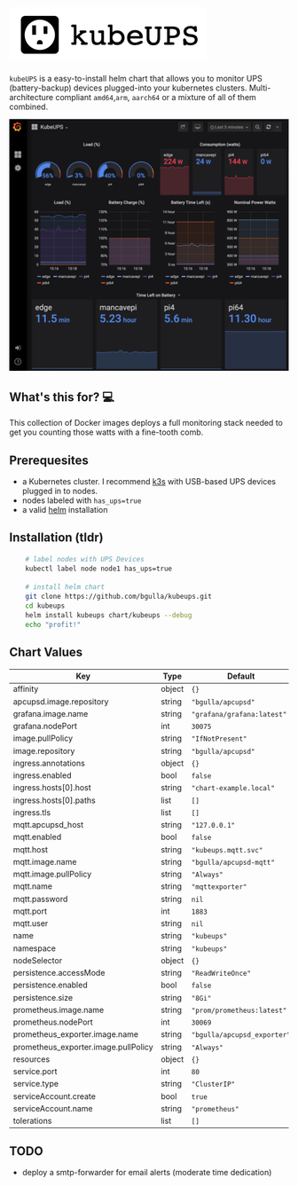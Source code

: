 ![](./docs/kubeUPS_logo.png)
####
`kubeUPS` is a easy-to-install helm chart that allows you to monitor UPS (battery-backup) devices plugged-into your kubernetes clusters. Multi-architecture compliant `amd64`,`arm`, `aarch64` or a mixture of all of them combined.

![](./docs/screenshot.png)

## What's this for? 💻
This collection of Docker images deploys a full monitoring stack needed to get you counting those watts with a fine-tooth comb. 


## Prerequesites
 * a Kubernetes cluster. I recommend [k3s](https://k3s.io) with USB-based UPS devices plugged in to nodes.
 * nodes labeled with `has_ups=true`
 * a valid [helm](https://helm.sh) installation

## Installation (tldr)
```bash
    # label nodes with UPS Devices
    kubectl label node node1 has_ups=true

    # install helm chart   
    git clone https://github.com/bgulla/kubeups.git
    cd kubeups
    helm install kubeups chart/kubeups --debug
    echo "profit!"
```
## Chart Values

| Key | Type | Default | Description |
|-----|------|---------|-------------|
| affinity | object | `{}` |  |
| apcupsd.image.repository | string | `"bgulla/apcupsd"` |  |
| grafana.image.name | string | `"grafana/grafana:latest"` |  |
| grafana.nodePort | int | `30075` |  |
| image.pullPolicy | string | `"IfNotPresent"` |  |
| image.repository | string | `"bgulla/apcupsd"` |  |
| ingress.annotations | object | `{}` |  |
| ingress.enabled | bool | `false` |  |
| ingress.hosts[0].host | string | `"chart-example.local"` |  |
| ingress.hosts[0].paths | list | `[]` |  |
| ingress.tls | list | `[]` |  |
| mqtt.apcupsd_host | string | `"127.0.0.1"` |  |
| mqtt.enabled | bool | `false` |  |
| mqtt.host | string | `"kubeups.mqtt.svc"` |  |
| mqtt.image.name | string | `"bgulla/apcupsd-mqtt"` |  |
| mqtt.image.pullPolicy | string | `"Always"` |  |
| mqtt.name | string | `"mqttexporter"` |  |
| mqtt.password | string | `nil` |  |
| mqtt.port | int | `1883` |  |
| mqtt.user | string | `nil` |  |
| name | string | `"kubeups"` |  |
| namespace | string | `"kubeups"` |  |
| nodeSelector | object | `{}` |  |
| persistence.accessMode | string | `"ReadWriteOnce"` |  |
| persistence.enabled | bool | `false` |  |
| persistence.size | string | `"8Gi"` |  |
| prometheus.image.name | string | `"prom/prometheus:latest"` |  |
| prometheus.nodePort | int | `30069` |  |
| prometheus_exporter.image.name | string | `"bgulla/apcupsd_exporter"` |  |
| prometheus_exporter.image.pullPolicy | string | `"Always"` |  |
| resources | object | `{}` |  |
| service.port | int | `80` |  |
| service.type | string | `"ClusterIP"` |  |
| serviceAccount.create | bool | `true` |  |
| serviceAccount.name | string | `"prometheus"` |  |
| tolerations | list | `[]` |  |

## TODO
* deploy a smtp-forwarder for email alerts (moderate time dedication)

